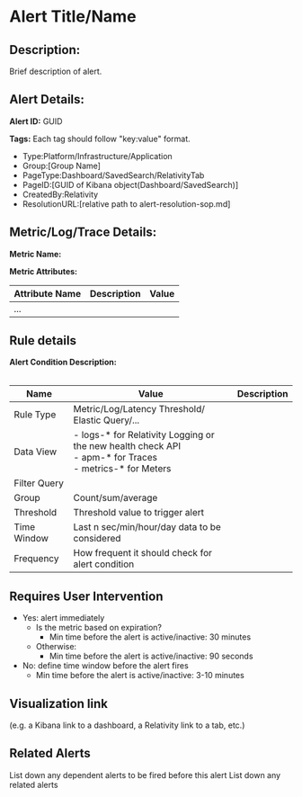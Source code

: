 # Alert Title/Name

## Description: 
Brief description of alert.

## Alert Details:
**Alert ID:** GUID

**Tags:**
Each tag should follow "key:value" format.

- Type:Platform/Infrastructure/Application
- Group:[Group Name]
- PageType:Dashboard/SavedSearch/RelativityTab
- PageID:[GUID of Kibana object(Dashboard/SavedSearch)]
- CreatedBy:Relativity
- ResolutionURL:[relative path to alert-resolution-sop.md]

## Metric/Log/Trace Details:
**Metric Name:**

**Metric Attributes:**

|Attribute Name| Description| Value|
|-------|---|--|
|...|||

## Rule details
**Alert Condition Description:** <br/><br/>

|Name|Value|Description|
|-|-|-|
|Rule Type| Metric/Log/Latency Threshold/  Elastic Query/...|
|Data View|- logs-* for Relativity Logging or the new health check API<br/>- apm-* for Traces<br/>- metrics-* for Meters
|Filter Query||
Group| Count/sum/average|
|Threshold| Threshold value to trigger alert|
|Time Window| Last n sec/min/hour/day data to be considered|
|Frequency| How frequent it should check for alert condition|

## Requires User Intervention
- Yes: alert immediately
  - Is the metric based on expiration?
    - Min time before the alert is active/inactive: 30 minutes
  - Otherwise:
    - Min time before the alert is active/inactive: 90 seconds
- No: define time window before the alert fires
  - Min time before the alert is active/inactive: 3-10 minutes

## Visualization link
(e.g. a Kibana link to a dashboard, a Relativity link to a tab, etc.)

## Related Alerts
List down any dependent alerts to be fired before this alert
List down any related alerts

